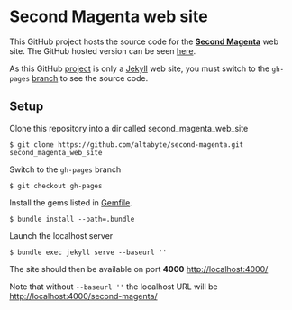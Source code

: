 # Second Magenta web site

This GitHub project hosts the source code for the 
**[Second Magenta](http://secondmagenta.com/)** web site. 
The GitHub hosted version can be seen 
[here](http://altabyte.github.io/second-magenta/).

As this GitHub [project](https://github.com/altabyte/second-magenta/) is 
only a [Jekyll](http://jekyllrb.com/) web site, you must switch to the `gh-pages`
[branch](https://github.com/altabyte/second-magenta/tree/gh-pages) to see the source code.

## Setup

Clone this repository into a dir called second_magenta_web_site

    $ git clone https://github.com/altabyte/second-magenta.git second_magenta_web_site

Switch to the `gh-pages` branch

    $ git checkout gh-pages

Install the gems listed in [Gemfile](https://github.com/altabyte/second-magenta/blob/gh-pages/Gemfile).

    $ bundle install --path=.bundle

Launch the localhost server

    $ bundle exec jekyll serve --baseurl ''

The site should then be available on port **4000** [http://localhost:4000/](http://localhost:4000/)

Note that without `--baseurl ''` the localhost URL will be
[http://localhost:4000/second-magenta/](http://localhost:4000/second-magenta/)

